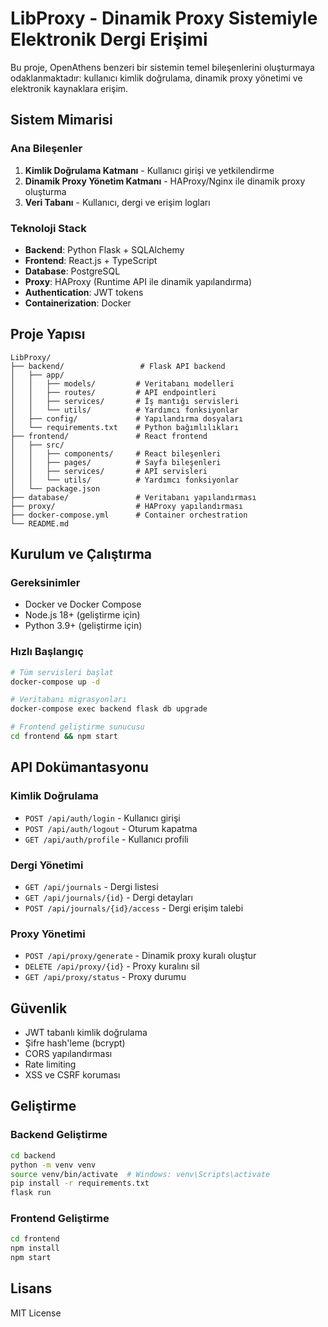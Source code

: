 # LibProxy - Dinamik Proxy Sistemiyle Elektronik Dergi Erişimi

Bu proje, OpenAthens benzeri bir sistemin temel bileşenlerini oluşturmaya odaklanmaktadır: kullanıcı kimlik doğrulama, dinamik proxy yönetimi ve elektronik kaynaklara erişim.

## Sistem Mimarisi

### Ana Bileşenler
1. **Kimlik Doğrulama Katmanı** - Kullanıcı girişi ve yetkilendirme
2. **Dinamik Proxy Yönetim Katmanı** - HAProxy/Nginx ile dinamik proxy oluşturma
3. **Veri Tabanı** - Kullanıcı, dergi ve erişim logları

### Teknoloji Stack
- **Backend**: Python Flask + SQLAlchemy
- **Frontend**: React.js + TypeScript
- **Database**: PostgreSQL
- **Proxy**: HAProxy (Runtime API ile dinamik yapılandırma)
- **Authentication**: JWT tokens
- **Containerization**: Docker

## Proje Yapısı

```
LibProxy/
├── backend/                 # Flask API backend
│   ├── app/
│   │   ├── models/         # Veritabanı modelleri
│   │   ├── routes/         # API endpointleri
│   │   ├── services/       # İş mantığı servisleri
│   │   └── utils/          # Yardımcı fonksiyonlar
│   ├── config/             # Yapılandırma dosyaları
│   └── requirements.txt    # Python bağımlılıkları
├── frontend/               # React frontend
│   ├── src/
│   │   ├── components/     # React bileşenleri
│   │   ├── pages/          # Sayfa bileşenleri
│   │   ├── services/       # API servisleri
│   │   └── utils/          # Yardımcı fonksiyonlar
│   └── package.json
├── database/               # Veritabanı yapılandırması
├── proxy/                  # HAProxy yapılandırması
├── docker-compose.yml      # Container orchestration
└── README.md
```

## Kurulum ve Çalıştırma

### Gereksinimler
- Docker ve Docker Compose
- Node.js 18+ (geliştirme için)
- Python 3.9+ (geliştirme için)

### Hızlı Başlangıç
```bash
# Tüm servisleri başlat
docker-compose up -d

# Veritabanı migrasyonları
docker-compose exec backend flask db upgrade

# Frontend geliştirme sunucusu
cd frontend && npm start
```

## API Dokümantasyonu

### Kimlik Doğrulama
- `POST /api/auth/login` - Kullanıcı girişi
- `POST /api/auth/logout` - Oturum kapatma
- `GET /api/auth/profile` - Kullanıcı profili

### Dergi Yönetimi
- `GET /api/journals` - Dergi listesi
- `GET /api/journals/{id}` - Dergi detayları
- `POST /api/journals/{id}/access` - Dergi erişim talebi

### Proxy Yönetimi
- `POST /api/proxy/generate` - Dinamik proxy kuralı oluştur
- `DELETE /api/proxy/{id}` - Proxy kuralını sil
- `GET /api/proxy/status` - Proxy durumu

## Güvenlik

- JWT tabanlı kimlik doğrulama
- Şifre hash'leme (bcrypt)
- CORS yapılandırması
- Rate limiting
- XSS ve CSRF koruması

## Geliştirme

### Backend Geliştirme
```bash
cd backend
python -m venv venv
source venv/bin/activate  # Windows: venv\Scripts\activate
pip install -r requirements.txt
flask run
```

### Frontend Geliştirme
```bash
cd frontend
npm install
npm start
```

## Lisans

MIT License
